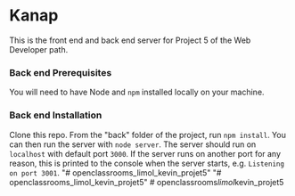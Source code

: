 # Kanap #

This is the front end and back end server for Project 5 of the Web Developer path.

### Back end Prerequisites ###

You will need to have Node and `npm` installed locally on your machine.

### Back end Installation ###

Clone this repo. From the "back" folder of the project, run `npm install`. You 
can then run the server with `node server`. 
The server should run on `localhost` with default port `3000`. If the
server runs on another port for any reason, this is printed to the
console when the server starts, e.g. `Listening on port 3001`.
"# openclassrooms_limol_kevin_projet5" 
"# openclassrooms_limol_kevin_projet5" 
#   o p e n c l a s s r o o m s _ l i m o l _ k e v i n _ p r o j e t 5  
 